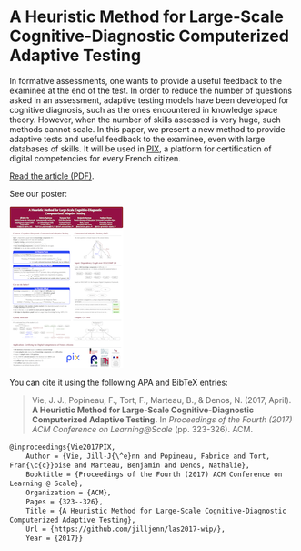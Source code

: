# A Heuristic Method for Large-Scale Cognitive-Diagnostic Computerized Adaptive Testing

In formative assessments, one wants to provide a useful feedback to the examinee at the end of the test. In order to reduce the number of questions asked in an assessment, adaptive testing models have been developed for cognitive diagnosis, such as the ones encountered in knowledge space theory. However, when the number of skills assessed is very huge, such methods cannot scale. In this paper, we present a new method to provide adaptive tests and useful feedback to the examinee, even with large databases of skills. It will be used in [PIX](https://pix.fr), a platform for certification of digital competencies for every French citizen.

[Read the article (PDF)](https://jill-jenn.net/_static/works/a-heuristic-method-for-large-scale-cognitive-diagnostic-computerized-adaptive-testing.pdf).

See our poster:

[![Poster at Learning @ Scale 2017](poster-las2017.png)](poster-las2017.pdf)

You can cite it using the following APA and BibTeX entries:

> Vie, J. J., Popineau, F., Tort, F., Marteau, B., & Denos, N. (2017, April). **A Heuristic Method for Large-Scale Cognitive-Diagnostic Computerized Adaptive Testing.** In *Proceedings of the Fourth (2017) ACM Conference on Learning@Scale* (pp. 323-326). ACM.

    @inproceedings{Vie2017PIX,
        Author = {Vie, Jill-J{\^e}nn and Popineau, Fabrice and Tort, Fran{\c{c}}oise and Marteau, Benjamin and Denos, Nathalie},
        Booktitle = {Proceedings of the Fourth (2017) ACM Conference on Learning @ Scale},
        Organization = {ACM},
        Pages = {323--326},
        Title = {A Heuristic Method for Large-Scale Cognitive-Diagnostic Computerized Adaptive Testing},
        Url = {https://github.com/jilljenn/las2017-wip/},
        Year = {2017}}
